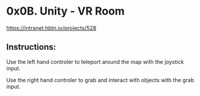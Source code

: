 # 0x0B. Unity - VR Room
https://intranet.hbtn.io/projects/528

## Instructions:
Use the left hand controler to teleport around the map with the joystick input.

Use the right hand controler to grab and interact with objects with the grab input.
